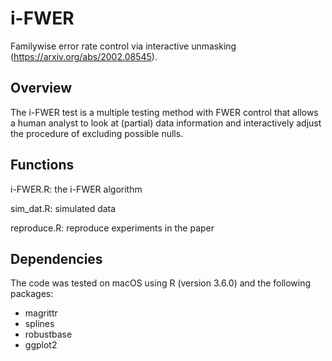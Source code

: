 # i-FWER
Familywise error rate control via interactive unmasking (https://arxiv.org/abs/2002.08545).

## Overview
The i-FWER test is a multiple testing method with FWER control that allows a human analyst to look at (partial) data information and interactively adjust the procedure of excluding possible nulls. 

## Functions
i-FWER.R:    the i-FWER algorithm

sim_dat.R:   simulated data

reproduce.R: reproduce experiments in the paper

## Dependencies
The code was tested on macOS using R (version 3.6.0) and the following packages:
* magrittr
* splines
* robustbase
* ggplot2
